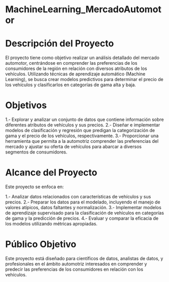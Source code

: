 # MachineLearning_MercadoAutomotor

# Descripción del Proyecto

El proyecto tiene como objetivo realizar un análisis detallado del mercado automotor, centrándose en comprender las preferencias de los consumidores de la región en relación con diversos atributos de los vehículos. Utilizando técnicas de aprendizaje automático (Machine Learning), se busca crear modelos predictivos para determinar el precio de los vehículos y clasificarlos en categorías de gama alta y baja.

# Objetivos

1.- Explorar y analizar un conjunto de datos que contiene información sobre diferentes atributos de vehículos y sus precios.
2.- Diseñar e implementar modelos de clasificación y regresión que predigan la categorización de gama y el precio de los vehículos, respectivamente.
3.- Proporcionar una herramienta que permita a la automotriz comprender las preferencias del mercado y ajustar su oferta de vehículos para abarcar a diversos segmentos de consumidores.

# Alcance del Proyecto

Este proyecto se enfoca en:

1.- Analizar datos relacionados con características de vehículos y sus precios.
2.- Preparar los datos para el modelado, incluyendo el manejo de valores atípicos, datos faltantes y normalización.
3.- Implementar modelos de aprendizaje supervisado para la clasificación de vehículos en categorías de gama y la predicción de precios.
4.- Evaluar y comparar la eficacia de los modelos utilizando métricas apropiadas.


# Público Objetivo

Este proyecto está diseñado para científicos de datos, analistas de datos, y profesionales en el ámbito automotriz interesados en comprender y predecir las preferencias de los consumidores en relación con los vehículos.
